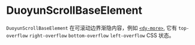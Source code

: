 # DuoyunScrollBaseElement

`DuoyunScrollBaseElement` 在可滚动边界渐隐内容，例如 [`<dy-more>`](./more.md),
它有 `top-overflow` `right-overflow` `bottom-overflow` `left-overflow` CSS 状态。

